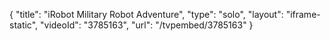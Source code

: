 {
    "title": "iRobot Military Robot Adventure",
    "type": "solo",
    "layout": "iframe-static",
    "videoId": "3785163",
    "url": "\/tvpembed\/3785163"
}